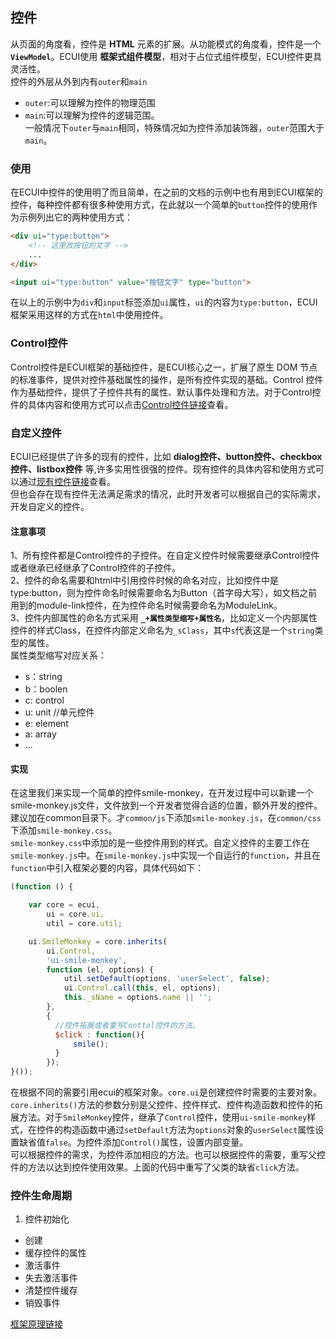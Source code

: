 ## 控件
从页面的角度看，控件是 **HTML** 元素的扩展。从功能模式的角度看，控件是一个 **`ViewModel`**。ECUI使用 **框架式组件模型**，相对于占位式组件模型，ECUI控件更具灵活性。   
控件的外层从外到内有`outer`和`main`
- `outer`:可以理解为控件的物理范围
- `main`:可以理解为控件的逻辑范围。   
一般情况下`outer`与`main`相同，特殊情况如为控件添加装饰器，`outer`范围大于`main`。
### 使用
在ECUI中控件的使用明了而且简单，在之前的文档的示例中也有用到ECUI框架的控件，每种控件都有很多种使用方式，在此就以一个简单的`button`控件的使用作为示例列出它的两种使用方式：

```html
<div ui="type:button">
    <!-- 这里放按钮的文字 -->
    ...
</div>
```

```html
<input ui="type:button" value="按钮文字" type="button">
```
在以上的示例中为`div`和`input`标签添加`ui`属性，`ui`的内容为`type:button`，ECUI框架采用这样的方式在`html`中使用控件。
### Control控件
Control控件是ECUI框架的基础控件，是ECUI核心之一，扩展了原生 DOM 节点的标准事件，提供对控件基础属性的操作，是所有控件实现的基础。Control 控件作为基础控件，提供了子控件共有的属性、默认事件处理和方法。对于Control控件的具体内容和使用方式可以点击[Control控件链接]()查看。

### 自定义控件
ECUI已经提供了许多的现有的控件，比如 **dialog控件、button控件、checkbox控件、listbox控件** 等,许多实用性很强的控件。现有控件的具体内容和使用方式可以通过[现有控件链接]()查看。   
但也会存在现有控件无法满足需求的情况，此时开发者可以根据自己的实际需求，开发自定义的控件。

#### 注意事项
1、所有控件都是Control控件的子控件。在自定义控件时候需要继承Control控件或者继承已经继承了Control控件的子控件。   
2、控件的命名需要和html中引用控件时候的命名对应，比如控件中是type:button，则为控件命名时候需要命名为Button（首字母大写），如文档之前用到的module-link控件，在为控件命名时候需要命名为ModuleLink。   
3、控件内部属性的命名方式采用 **`_+属性类型缩写+属性名`**，比如定义一个内部属性控件的样式Class，在控件内部定义命名为`_sClass`，其中`s`代表这是一个`string`类型的属性。   
属性类型缩写对应关系：   
- s：string   
- b：boolen   
- c: control
- u: unit       //单元控件
- e: element  
- a: array  
- ...

#### 实现
在这里我们来实现一个简单的控件smile-monkey，在开发过程中可以新建一个smile-monkey.js文件，文件放到一个开发者觉得合适的位置，额外开发的控件。建议加在common目录下。才`common/js`下添加`smile-monkey.js`，在`common/css`下添加`smile-monkey.css`。   
`smile-monkey.css`中添加的是一些控件用到的样式。自定义控件的主要工作在`smile-monkey.js`中。在`smile-monkey.js`中实现一个自运行的`function`，并且在`function`中引入框架必要的内容，具体代码如下：
```js
(function () {

    var core = ecui,
        ui = core.ui，
        util = core.util;

    ui.SmileMonkey = core.inherits(
        ui.Control,
        'ui-smile-monkey',
        function (el, options) {
            util.setDefault(options, 'userSelect', false);
            ui.Control.call(this, el, options);
            this._sName = options.name || '';
        },
        {
          //控件拓展或者重写Conttol控件的方法。
          $click : function(){
              smile();
          }
        });
}());
```

在根据不同的需要引用ecui的框架对象。`core.ui`是创建控件时需要的主要对象。`core.inherits()`方法的参数分别是父控件、控件样式、控件构造函数和控件的拓展方法。对于`SmileMonkey`控件，继承了`Control`控件，使用`ui-smile-monkey`样式，在控件的构造函数中通过`setDefault`方法为`options`对象的`userSelect`属性设置缺省值`false`。为控件添加`Control()`属性，设置内部变量。   
可以根据控件的需求，为控件添加相应的方法。也可以根据控件的需要，重写父控件的方法以达到控件使用效果。上面的代码中重写了父类的缺省`click`方法。

### 控件生命周期

1. 控件初始化
- 创建  
- 缓存控件的属性   
- 激活事件    
- 失去激活事件   
- 清楚控件缓存
- 销毁事件   

[框架原理链接](https://github.com/yxUED/ecui-guide/blob/master/doc/框架原理.md)
